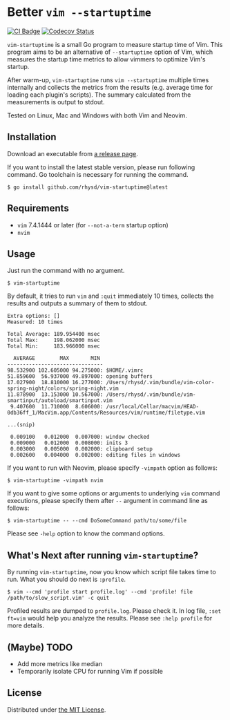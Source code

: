Better `vim --startuptime`
==========================
[![CI Badge][]][CI]
[![Codecov Status][]][Codecov]

`vim-startuptime` is a small Go program to measure startup time of Vim. This program aims to be an
alternative of `--startuptime` option of Vim, which measures the startup time metrics to allow vimmers
to optimize Vim's startup.

After warm-up, `vim-startuptime` runs `vim --startuptime` multiple times internally and collects the
metrics from the results (e.g. average time for loading each plugin's scripts). The summary calculated
from the measurements is output to stdout.

Tested on Linux, Mac and Windows with both Vim and Neovim.



## Installation

Download an executable from [a release page](https://github.com/rhysd/vim-startuptime/releases).

If you want to install the latest stable version, please run following command. Go toolchain is
necessary for running the command.

```
$ go install github.com/rhysd/vim-startuptime@latest
```



## Requirements

- `vim` 7.4.1444 or later (for `--not-a-term` startup option)
- `nvim`



## Usage

Just run the command with no argument.

```
$ vim-startuptime
```

By default, it tries to run `vim` and `:quit` immediately 10 times, collects the results and outputs
a summary of them to stdout.

```
Extra options: []
Measured: 10 times

Total Average: 189.954400 msec
Total Max:     198.062000 msec
Total Min:     183.966000 msec

  AVERAGE        MAX       MIN
-------------------------------
98.532900 102.605000 94.275000: $HOME/.vimrc
51.859600  56.937000 49.897000: opening buffers
17.027900  18.810000 16.277000: /Users/rhysd/.vim/bundle/vim-color-spring-night/colors/spring-night.vim
11.878900  13.153000 10.567000: /Users/rhysd/.vim/bundle/vim-smartinput/autoload/smartinput.vim
 9.407600  11.710000  8.606000: /usr/local/Cellar/macvim/HEAD-0db36ff_1/MacVim.app/Contents/Resources/vim/runtime/filetype.vim

...(snip)

 0.009100   0.012000  0.007000: window checked
 0.009000   0.012000  0.008000: inits 3
 0.003000   0.005000  0.002000: clipboard setup
 0.002600   0.004000  0.002000: editing files in windows
```

If you want to run with Neovim, please specify `-vimpath` option as follows:

```
$ vim-startuptime -vimpath nvim
```

If you want to give some options or arguments to underlying `vim` command executions, please specify
them after `--` argument in command line as follows:

```
$ vim-startuptime -- --cmd DoSomeCommand path/to/some/file
```

Please see `-help` option to know the command options.



## What's Next after running `vim-startuptime`?

By running `vim-startuptime`, now you know which script file takes time to run. What you should do
next is `:profile`.

```
$ vim --cmd 'profile start profile.log' --cmd 'profile! file /path/to/slow_script.vim' -c quit
```

Profiled results are dumped to `profile.log`. Please check it. In log file, `:set ft=vim` would help
you analyze the results.
Please see `:help profile` for more details.



## (Maybe) TODO

- Add more metrics like median
- Temporarily isolate CPU for running Vim if possible



## License

Distributed under [the MIT License](./LICENSE).



[CI Badge]: https://github.com/rhysd/vim-startuptime/actions/workflows/ci.yml/badge.svg
[CI]: https://github.com/rhysd/vim-startuptime/actions/workflows/ci.yml
[Codecov Status]: https://codecov.io/gh/rhysd/vim-startuptime/branch/master/graph/badge.svg
[Codecov]: https://codecov.io/gh/rhysd/vim-startuptime
